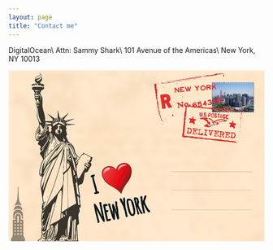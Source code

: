 ```yaml
---
layout: page
title: "Contact me"
---
```


DigitalOcean\\
Attn: Sammy Shark\\
101 Avenue of the Americas\\
New York, NY 10013

![A postcard](/assets/postcard.jpg)

